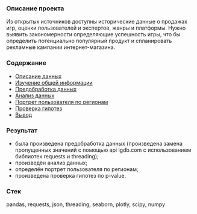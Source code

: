 ### Описание проекта
Из открытых источников доступны исторические данные о продажах игр, оценки пользователей и экспертов, жанры и платформы. Нужно выявить закономерности определяющие успешность игры, что бы определить потенциально популярный продукт и спланировать рекламные кампании интернет-магазина.    
### Содержание
- [Описание данных](https://nbviewer.jupyter.org/github/sigarev-andrey/Yandex.Praktikum/blob/d6a219fd075e3554fbf3e473d288a1d20c8d2cc2/Internet%20shop/internet_shop.ipynb#%D0%9E%D0%BF%D0%B8%D1%81%D0%B0%D0%BD%D0%B8%D0%B5-%D0%B4%D0%B0%D0%BD%D0%BD%D1%8B%D1%85)
- [Изучение общей информации](https://nbviewer.jupyter.org/github/sigarev-andrey/Yandex.Praktikum/blob/d6a219fd075e3554fbf3e473d288a1d20c8d2cc2/Internet%20shop/internet_shop.ipynb#%D0%98%D0%B7%D1%83%D1%87%D0%B5%D0%BD%D0%B8%D0%B5-%D0%BE%D0%B1%D1%89%D0%B5%D0%B9-%D0%B8%D0%BD%D1%84%D0%BE%D1%80%D0%BC%D0%B0%D1%86%D0%B8%D0%B8)
- [Предобработка данных](https://nbviewer.jupyter.org/github/sigarev-andrey/Yandex.Praktikum/blob/d6a219fd075e3554fbf3e473d288a1d20c8d2cc2/Internet%20shop/internet_shop.ipynb#%D0%9F%D1%80%D0%B5%D0%B4%D0%BE%D0%B1%D1%80%D0%B0%D0%B1%D0%BE%D1%82%D0%BA%D0%B0-%D0%B4%D0%B0%D0%BD%D0%BD%D1%8B%D1%85)
- [Анализ данных](https://render.githubusercontent.com/view/ipynb?commit=d6a219fd075e3554fbf3e473d288a1d20c8d2cc2&enc_url=68747470733a2f2f7261772e67697468756275736572636f6e74656e742e636f6d2f736967617265762d616e647265792f59616e6465782e5072616b74696b756d2f643661323139666430373565333535346662663365343733643238386131643230633864326363322f496e7465726e657425323073686f702f696e7465726e65745f73686f702e6970796e62&nwo=sigarev-andrey%2FYandex.Praktikum&path=Internet+shop%2Finternet_shop.ipynb&repository_id=289259198&repository_type=Repository#%D0%90%D0%BD%D0%B0%D0%BB%D0%B8%D0%B7-%D0%B4%D0%B0%D0%BD%D0%BD%D1%8B%D1%85)
- [Портрет пользователя по регионам](https://render.githubusercontent.com/view/ipynb?commit=d6a219fd075e3554fbf3e473d288a1d20c8d2cc2&enc_url=68747470733a2f2f7261772e67697468756275736572636f6e74656e742e636f6d2f736967617265762d616e647265792f59616e6465782e5072616b74696b756d2f643661323139666430373565333535346662663365343733643238386131643230633864326363322f496e7465726e657425323073686f702f696e7465726e65745f73686f702e6970796e62&nwo=sigarev-andrey%2FYandex.Praktikum&path=Internet+shop%2Finternet_shop.ipynb&repository_id=289259198&repository_type=Repository#%D0%9F%D0%BE%D1%80%D1%82%D1%80%D0%B5%D1%82-%D0%BF%D0%BE%D0%BB%D1%8C%D0%B7%D0%BE%D0%B2%D0%B0%D1%82%D0%B5%D0%BB%D1%8F-%D0%BF%D0%BE-%D1%80%D0%B5%D0%B3%D0%B8%D0%BE%D0%BD%D0%B0%D0%BC)
- [Проверка гипотез](https://render.githubusercontent.com/view/ipynb?commit=d6a219fd075e3554fbf3e473d288a1d20c8d2cc2&enc_url=68747470733a2f2f7261772e67697468756275736572636f6e74656e742e636f6d2f736967617265762d616e647265792f59616e6465782e5072616b74696b756d2f643661323139666430373565333535346662663365343733643238386131643230633864326363322f496e7465726e657425323073686f702f696e7465726e65745f73686f702e6970796e62&nwo=sigarev-andrey%2FYandex.Praktikum&path=Internet+shop%2Finternet_shop.ipynb&repository_id=289259198&repository_type=Repository#%D0%9F%D1%80%D0%BE%D0%B2%D0%B5%D1%80%D0%BA%D0%B0-%D0%B3%D0%B8%D0%BF%D0%BE%D1%82%D0%B5%D0%B7)
- [Вывод](https://render.githubusercontent.com/view/ipynb?commit=d6a219fd075e3554fbf3e473d288a1d20c8d2cc2&enc_url=68747470733a2f2f7261772e67697468756275736572636f6e74656e742e636f6d2f736967617265762d616e647265792f59616e6465782e5072616b74696b756d2f643661323139666430373565333535346662663365343733643238386131643230633864326363322f496e7465726e657425323073686f702f696e7465726e65745f73686f702e6970796e62&nwo=sigarev-andrey%2FYandex.Praktikum&path=Internet+shop%2Finternet_shop.ipynb&repository_id=289259198&repository_type=Repository#%D0%92%D1%8B%D0%B2%D0%BE%D0%B4)
### Результат
- была произведена предобработка данных (произведена замена пропущенных значений с помощью api igdb.com с использованием библиотек requests и threading);
- произведён анализ данных;
- определён портрет пользователя по регионам;
- произведена проверка гипотез по p-value.
### Стек
pandas, requests, json, threading, seaborn, plotly, scipy, numpy
